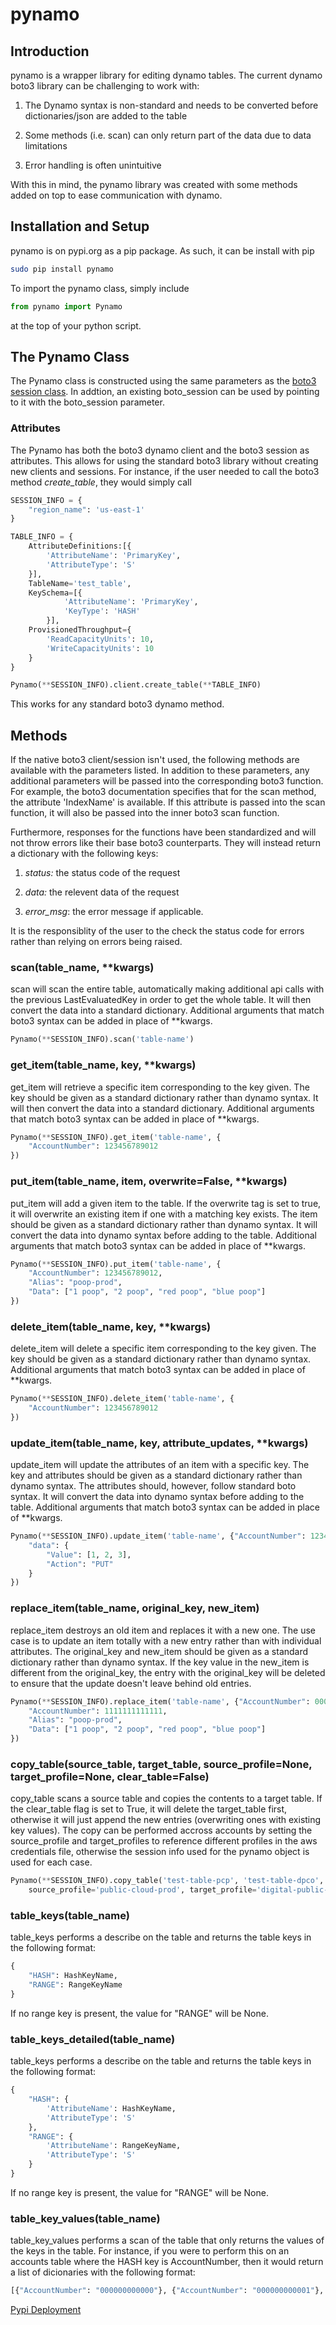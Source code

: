 # pynamo

## Introduction

pynamo is a wrapper library for editing dynamo tables.  The current dynamo boto3 library can be challenging to work with:

1) The Dynamo syntax is non-standard and needs to be converted before dictionaries/json are added to the table

2) Some methods (i.e. scan) can only return part of the data due to data limitations

3) Error handling is often unintuitive

With this in mind, the pynamo library was created with some methods added on top to ease communication with dynamo.

## Installation and Setup

pynamo is on pypi.org as a pip package.  As such, it can be install with pip

```bash
sudo pip install pynamo
```

To import the pynamo class, simply include

```python
from pynamo import Pynamo
```

at the top of your python script.

## The Pynamo Class

The Pynamo class is constructed using the same parameters as the [boto3 session class](https://boto3.readthedocs.io/en/latest/reference/core/session.html).  In addtion, an existing boto_session can be used by pointing to it with the boto_session parameter.

### Attributes

The Pynamo has both the boto3 dynamo client and the boto3 session as attributes.  This allows for using the standard boto3 library without creating new clients and sessions.  For instance, if the user needed to call the boto3 method *create_table*, they would simply call

```python
SESSION_INFO = {
    "region_name": 'us-east-1'
}

TABLE_INFO = {
    AttributeDefinitions:[{
        'AttributeName': 'PrimaryKey',
        'AttributeType': 'S'
    }],
    TableName='test_table',
    KeySchema=[{
            'AttributeName': 'PrimaryKey',
            'KeyType': 'HASH'
        }],
    ProvisionedThroughput={
        'ReadCapacityUnits': 10,
        'WriteCapacityUnits': 10
    }
}

Pynamo(**SESSION_INFO).client.create_table(**TABLE_INFO)
```

This works for any standard boto3 dynamo method.

## Methods

If the native boto3 client/session isn't used, the following methods are available with the parameters listed.  In addition to these parameters, any additional parameters will be passed into the corresponding boto3 function.  For example, the boto3 documentation specifies that for the scan method, the attribute 'IndexName' is available.  If this attribute is passed into the scan function, it will also be passed into the inner boto3 scan function.

Furthermore, responses for the functions have been standardized and will not throw errors like their base boto3 counterparts.  They will instead return a dictionary with the following keys:

1) *status:* the status code of the request

2) *data:* the relevent data of the request

3) *error_msg*: the error message if applicable.

It is the responsiblity of the user to the check the status code for errors rather than relying on errors being raised.

### scan(table_name, **kwargs)

scan will scan the entire table, automatically making additional api calls with the previous LastEvaluatedKey in order to get the whole table.  It will then convert the data into a standard dictionary.  Additional arguments that match boto3 syntax can be added in place of **kwargs.

```python
Pynamo(**SESSION_INFO).scan('table-name')
```

### get_item(table_name, key, **kwargs)

get_item will retrieve a specific item corresponding to the key given.  The key should be given as a standard dictionary rather than dynamo syntax.  It will then convert the data into a standard dictionary.  Additional arguments that match boto3 syntax can be added in place of **kwargs.

```python
Pynamo(**SESSION_INFO).get_item('table-name', {
    "AccountNumber": 123456789012
})
```

### put_item(table_name, item, overwrite=False, **kwargs)

put_item will add a given item to the table.  If the overwrite tag is set to true, it will overwrite an existing item if one with a matching key exists.  The item should be given as a standard dictionary rather than dynamo syntax.  It will convert the data into dynamo syntax before adding to the table.  Additional arguments that match boto3 syntax can be added in place of **kwargs.

```python
Pynamo(**SESSION_INFO).put_item('table-name', {
    "AccountNumber": 123456789012,
    "Alias": "poop-prod",
    "Data": ["1 poop", "2 poop", "red poop", "blue poop"]
})
```

### delete_item(table_name, key, **kwargs)

delete_item will delete a specific item corresponding to the key given.  The key should be given as a standard dictionary rather than dynamo syntax.  Additional arguments that match boto3 syntax can be added in place of **kwargs.

```python
Pynamo(**SESSION_INFO).delete_item('table-name', {
    "AccountNumber": 123456789012
})
```

### update_item(table_name, key, attribute_updates, **kwargs)

update_item will update the attributes of an item with a specific key.  The key and attributes should be given as a standard dictionary rather than dynamo syntax.  The attributes should, however, follow standard boto syntax.  It will convert the data into dynamo syntax before adding to the table.  Additional arguments that match boto3 syntax can be added in place of **kwargs.

```python
Pynamo(**SESSION_INFO).update_item('table-name', {"AccountNumber": 123456789012}, {
    "data": {
        "Value": [1, 2, 3],
        "Action": "PUT"
    }
})
```

### replace_item(table_name, original_key, new_item)

replace_item destroys an old item and replaces it with a new one.  The use case is to update an item totally with a new entry rather than with individual attributes.  The original_key and new_item should be given as a standard dictionary rather than dynamo syntax.  If the key value in the new_item is different from the original_key, the entry with the original_key will be deleted to ensure that the update doesn't leave behind old entries.

```python
Pynamo(**SESSION_INFO).replace_item('table-name', {"AccountNumber": 000000000000}, {
    "AccountNumber": 1111111111111,
    "Alias": "poop-prod",
    "Data": ["1 poop", "2 poop", "red poop", "blue poop"]
})
```

### copy_table(source_table, target_table, source_profile=None, target_profile=None, clear_table=False)

copy_table scans a source table and copies the contents to a target table.  If the clear_table flag is set to True, it will delete the target_table first, otherwise it will just append the new entries (overwriting ones with existing key values).  The copy can be performed accross accounts by setting the source_profile and target_profiles to reference different profiles in the aws credentials file, otherwise the session info used for the pynamo object is used for each case.

```python
Pynamo(**SESSION_INFO).copy_table('test-table-pcp', 'test-table-dpco',
    source_profile='public-cloud-prod', target_profile='digital-public-cloudops', clear_table=True)
```

### table_keys(table_name)

table_keys performs a describe on the table and returns the table keys in the following format:

```python
{
    "HASH": HashKeyName,
    "RANGE": RangeKeyName
}
```

If no range key is present, the value for "RANGE" will be None.

### table_keys_detailed(table_name)

table_keys performs a describe on the table and returns the table keys in the following format:

```python
{
    "HASH": {
        'AttributeName': HashKeyName,
        'AttributeType': 'S'
    },
    "RANGE": {
        'AttributeName': RangeKeyName,
        'AttributeType': 'S'
    }
}
```

If no range key is present, the value for "RANGE" will be None.

### table_key_values(table_name)

table_key_values performs a scan of the table that only returns the values of the keys in the table.  For instance, if you were to perform this on an accounts table where the HASH key is AccountNumber, then it would return a list of dicionaries with the following format:

```python
[{"AccountNumber": "000000000000"}, {"AccountNumber": "000000000001"}, {"AccountNumber": "000000000002"}]
```

[Pypi Deployment](https://pypi.org/project/pynamo/)
